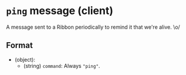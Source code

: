 # `ping` message (client)

A message sent to a Ribbon periodically to remind it that we're alive. \o/

## Format

* (object):
    * (string) `command`: Always `"ping"`.